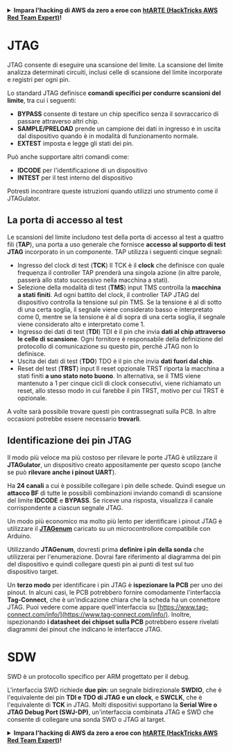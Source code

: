 <details>

<summary><strong>Impara l'hacking di AWS da zero a eroe con</strong> <a href="https://training.hacktricks.xyz/courses/arte"><strong>htARTE (HackTricks AWS Red Team Expert)</strong></a><strong>!</strong></summary>

Altri modi per supportare HackTricks:

* Se vuoi vedere la tua **azienda pubblicizzata su HackTricks** o **scaricare HackTricks in PDF** Controlla i [**PACCHETTI DI ABBONAMENTO**](https://github.com/sponsors/carlospolop)!
* Ottieni il [**merchandising ufficiale di PEASS & HackTricks**](https://peass.creator-spring.com)
* Scopri [**The PEASS Family**](https://opensea.io/collection/the-peass-family), la nostra collezione di [**NFT esclusivi**](https://opensea.io/collection/the-peass-family)
* **Unisciti al** 💬 [**gruppo Discord**](https://discord.gg/hRep4RUj7f) o al [**gruppo Telegram**](https://t.me/peass) o **seguici** su **Twitter** 🐦 [**@carlospolopm**](https://twitter.com/hacktricks_live)**.**
* **Condividi i tuoi trucchi di hacking inviando PR ai repository** [**HackTricks**](https://github.com/carlospolop/hacktricks) e [**HackTricks Cloud**](https://github.com/carlospolop/hacktricks-cloud) di GitHub.

</details>


#

# JTAG

JTAG consente di eseguire una scansione del limite. La scansione del limite analizza determinati circuiti, inclusi celle di scansione del limite incorporate e registri per ogni pin.

Lo standard JTAG definisce **comandi specifici per condurre scansioni del limite**, tra cui i seguenti:

* **BYPASS** consente di testare un chip specifico senza il sovraccarico di passare attraverso altri chip.
* **SAMPLE/PRELOAD** prende un campione dei dati in ingresso e in uscita dal dispositivo quando è in modalità di funzionamento normale.
* **EXTEST** imposta e legge gli stati dei pin.

Può anche supportare altri comandi come:

* **IDCODE** per l'identificazione di un dispositivo
* **INTEST** per il test interno del dispositivo

Potresti incontrare queste istruzioni quando utilizzi uno strumento come il JTAGulator.

## La porta di accesso al test

Le scansioni del limite includono test della porta di accesso al test a quattro fili (**TAP**), una porta a uso generale che fornisce **accesso al supporto di test JTAG** incorporato in un componente. TAP utilizza i seguenti cinque segnali:

* Ingresso del clock di test (**TCK**) Il TCK è il **clock** che definisce con quale frequenza il controller TAP prenderà una singola azione (in altre parole, passerà allo stato successivo nella macchina a stati).
* Selezione della modalità di test (**TMS**) input TMS controlla la **macchina a stati finiti**. Ad ogni battito del clock, il controller TAP JTAG del dispositivo controlla la tensione sul pin TMS. Se la tensione è al di sotto di una certa soglia, il segnale viene considerato basso e interpretato come 0, mentre se la tensione è al di sopra di una certa soglia, il segnale viene considerato alto e interpretato come 1.
* Ingresso dei dati di test (**TDI**) TDI è il pin che invia **dati al chip attraverso le celle di scansione**. Ogni fornitore è responsabile della definizione del protocollo di comunicazione su questo pin, perché JTAG non lo definisce.
* Uscita dei dati di test (**TDO**) TDO è il pin che invia **dati fuori dal chip**.
* Reset del test (**TRST**) input Il reset opzionale TRST riporta la macchina a stati finiti **a uno stato noto buono**. In alternativa, se il TMS viene mantenuto a 1 per cinque cicli di clock consecutivi, viene richiamato un reset, allo stesso modo in cui farebbe il pin TRST, motivo per cui TRST è opzionale.

A volte sarà possibile trovare questi pin contrassegnati sulla PCB. In altre occasioni potrebbe essere necessario **trovarli**.

## Identificazione dei pin JTAG

Il modo più veloce ma più costoso per rilevare le porte JTAG è utilizzare il **JTAGulator**, un dispositivo creato appositamente per questo scopo (anche se può **rilevare anche i pinout UART**).

Ha **24 canali** a cui è possibile collegare i pin delle schede. Quindi esegue un **attacco BF** di tutte le possibili combinazioni inviando comandi di scansione del limite **IDCODE** e **BYPASS**. Se riceve una risposta, visualizza il canale corrispondente a ciascun segnale JTAG.

Un modo più economico ma molto più lento per identificare i pinout JTAG è utilizzare il [**JTAGenum**](https://github.com/cyphunk/JTAGenum/) caricato su un microcontrollore compatibile con Arduino.

Utilizzando **JTAGenum**, dovresti prima **definire i pin della sonda** che utilizzerai per l'enumerazione. Dovrai fare riferimento al diagramma dei pin del dispositivo e quindi collegare questi pin ai punti di test sul tuo dispositivo target.

Un **terzo modo** per identificare i pin JTAG è **ispezionare la PCB** per uno dei pinout. In alcuni casi, le PCB potrebbero fornire comodamente l'interfaccia **Tag-Connect**, che è un'indicazione chiara che la scheda ha un connettore JTAG. Puoi vedere come appare quell'interfaccia su [https://www.tag-connect.com/info/](https://www.tag-connect.com/info/). Inoltre, ispezionando **i datasheet dei chipset sulla PCB** potrebbero essere rivelati diagrammi dei pinout che indicano le interfacce JTAG.

# SDW

SWD è un protocollo specifico per ARM progettato per il debug.

L'interfaccia SWD richiede **due pin**: un segnale bidirezionale **SWDIO**, che è l'equivalente dei pin **TDI e TDO di JTAG e un clock**, e **SWCLK**, che è l'equivalente di **TCK** in JTAG. Molti dispositivi supportano la **Serial Wire o JTAG Debug Port (SWJ-DP)**, un'interfaccia combinata JTAG e SWD che consente di collegare una sonda SWD o JTAG al target.


<details>

<summary><strong>Impara l'hacking di AWS da zero a eroe con</strong> <a href="https://training.hacktricks.xyz/courses/arte"><strong>htARTE (HackTricks AWS Red Team Expert)</strong></a><strong>!</strong></summary>

Altri modi per supportare HackTricks:

* Se vuoi vedere la tua **azienda pubblicizzata su HackTricks** o **scaricare HackTricks in PDF** Controlla i [**PACCHETTI DI ABBONAMENTO**](https://github.com/sponsors/carlospolop)!
* Ottieni il [**merchandising ufficiale di PEASS & HackTricks**](https://peass.creator-spring.com)
* Scopri [**The PEASS Family**](https://opensea.io/collection/the-peass-family), la nostra collezione di [**NFT esclusivi**](https://opensea.io/collection/the-peass-family)
* **Unisciti al** 💬 [**gruppo Discord**](https://discord.gg/hRep4RUj7f) o al [**gruppo Telegram**](https://t.me/peass) o **seguici** su **Twitter** 🐦 [**@carlospolopm**](https://twitter.com/hacktricks_live)**.**
* **Condividi i tuoi trucchi di hacking inviando PR ai repository** [**HackTricks**](https://github.com/carlospolop/hacktricks) e [**HackTricks Cloud**](https://github.com/carlospolop/hacktricks-cloud) di GitHub.

</details>
